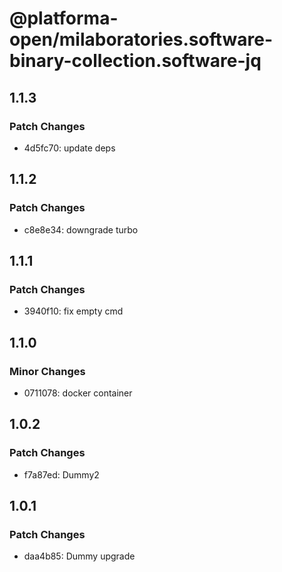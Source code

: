 # @platforma-open/milaboratories.software-binary-collection.software-jq

## 1.1.3

### Patch Changes

- 4d5fc70: update deps

## 1.1.2

### Patch Changes

- c8e8e34: downgrade turbo

## 1.1.1

### Patch Changes

- 3940f10: fix empty cmd

## 1.1.0

### Minor Changes

- 0711078: docker container

## 1.0.2

### Patch Changes

- f7a87ed: Dummy2

## 1.0.1

### Patch Changes

- daa4b85: Dummy upgrade
